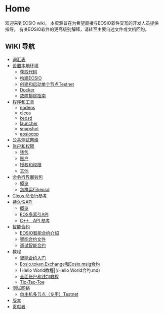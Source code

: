 # Home

欢迎来到EOSIO wiki。 本资源旨在为希望直接与EOSIO软件交互的开发人员提供指导。 有关EOSIO软件的更高级别解释，请转至主要自述文件或文档回购。

## WIKI 导航

- [词汇表](/词汇表.md)
- [设置本地环境](/设置本地环境.md)
    - [获取代码](/设置本地环境.md#获取代码)
    - [构建EOSIO](/设置本地环境.md#2-building-eosio)
    - [创建和启动单个节点Testnet]()
    - [Docker]()
    - [故障排除指南]()
- [程序和工具](/程序和工具.md)
    - [nodeos](/程序和工具.md#Nodeos)
    - [cleos](/程序和工具.md#Cleos)
    - [keosd](/程序和工具.md#keosd)
    - [launcher](/程序和工具.md#launcher)
    - [snapshot](/程序和工具.md#snapshot)
    - [eosiocpp](/程序和工具.md#eosiocpp)
- [公共测试网络]()
- [账户和权限](/账户和权限.md)
    - [钱包](/账户和权限.md#钱包)
    - [账户](/账户和权限.md#账户)   
    - [授权和权限](/账户和权限.md#授权和权限)   
    - [其他](/账户和权限.md#其他)   
- [命令行界面钱包](/命令行界面钱包.md)   
    - [概览](/命令行界面钱包.md#综述)   
    - [怎样运行keosd](/命令行界面钱包.md#keosd)   
- [Cleos 命令行参考](/Cleos命令行参考.md)   
- [持久性API](/持久性API.md)   
    - [概览](/持久性API.md#overview)   
    - [EOS多索引API](/持久性API.md#need)   
    - [C++　API 参考](/持久性API.md#api)   
- [智能合约](#智能合约.md)   
    - [EOSIO智能合约介绍](/智能合约.md#介绍EOSIO智能合约)   
    - [智能合约文件](/智能合约.md#smart-contract-file)   
    - [调试智能合约](/智能合约.md#debugging-smart-contract)   
- 教程   
    - [智能合约入门](/智能合约入门.md)   
    - [Eosio.token,Exchange和Eosio.msig合约](/Eosio.token,Exchange和Eosio.msig合约.md)   
    - [Hello World教程](/Hello World合约.md)   
    - [全面账户和钱包教程](/智能合约入门.md)   
    - [Tic-Tac-Toe](/智能合约入门.md)   
- [测试网络]()   
    - [单主机多节点（专用）Testnet]()   
- [版本](/版本计划.md) 
- [贡献者](/贡献者.md)  
